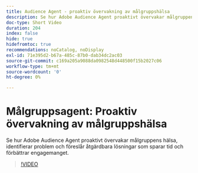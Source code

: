 ```yaml
---
title: Audience Agent - proaktiv övervakning av målgruppshälsa
description: Se hur Adobe Audience Agent proaktivt övervakar målgruppens hälsa, identifierar problem och föreslår åtgärdbara lösningar som sparar tid och förbättrar engagemanget.
doc-type: Short Video
duration: 204
index: false
hide: true
hidefromtoc: true
recommendations: noCatalog, noDisplay
exl-id: 71e395d2-b67a-485c-87b0-dab34dc2ac03
source-git-commit: c169a205a9088da0982548d448500f15b2027c06
workflow-type: tm+mt
source-wordcount: '0'
ht-degree: 0%

---
```


# Målgruppsagent: Proaktiv övervakning av målgruppshälsa

Se hur Adobe Audience Agent proaktivt övervakar målgruppens hälsa, identifierar problem och föreslår åtgärdbara lösningar som sparar tid och förbättrar engagemanget.

<!-- 62_S653_3442539_203_audience-agent-proactive-audience-health-monitoring -->
>[!VIDEO](https://video.tv.adobe.com/v/3458303/?learn=on&enablevpops=true)
